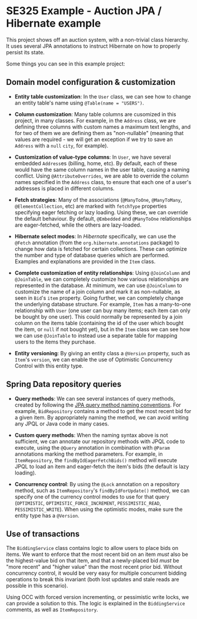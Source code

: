 # SE325 Example - Auction JPA / Hibernate example

This project shows off an auction system, with a non-trivial class hierarchy. It uses several JPA annotations to instruct Hibernate on how to properly persist its state.

Some things you can see in this example project:

## Domain model configuration & customization

- **Entity table customization**: In the `User` class, we can see how to change an entity table's name using `@Table(name = "USERS")`.

- **Column customization**: Many table columns are cusomized in this project, in many classes. For example, in the `Address` class, we are defining three columns with custom names a maximum text lengths, and for two of them we are defining them as "non-nullable" (meaning that values are required - we will get an exception if we try to save an `Address` with a `null` `city`, for example).

- **Customization of value-type columns**: In `User`, we have several embedded `Address`es (billing, home, etc). By default, each of these would have the same column names in the user table, causing a naming conflict. Using `@AttributeOverrides`, we are able to override the column names specified in the `Address` class, to ensure that each one of a user's addresses is placed in different columns.

- **Fetch strategies**: Many of the associations (`@ManyToOne`, `@ManyToMany`, `@ElementCollection`, etc) are marked with `fetchType` properties specifying eager fetching or lazy loading. Using these, we can override the default behaviour. By default, `@Embedded` and `@ManyToOne` relationships are eager-fetched, while the others are lazy-loaded.

- **Hibernate select modes**: In _Hibernate_ specifically, we can use the `@Fetch` annotation (from the `org.hibernate.annotations` package) to change how data is fetched for certain collections. These can optimize the number and type of database queries which are performed. Examples and explanations are provided in the `Item` class.

- **Complete customization of entity relationships**: Using `@JoinColumn` and `@JoinTable`, we can completely customize how various relationships are represented in the database. At minimum, we can use `@JoinColumn` to customize the name of a join column and mark it as non-nullable, as seen in `Bid`'s `item` property. Going further, we can completely change the underlying database structure. For example, `Item` has a many-to-one relationship with `User` (one user can buy many items; each item can only be bought by one user). This could normally be represented by a join column on the items table (containing the id of the user which bought the item, or `null` if not bought yet), but in the `Item` class we can see how we can use `@JoinTable` to instead use a separate table for mapping users to the items they purchase.

- **Entity versioning**: By giving an entity class a `@Version` property, such as `Item`'s `version`, we can enable the use of Optimistic Concurrency Control with this entity type.

## Spring Data repository queries

- **Query methods**: We can see several instances of query methods, created by following the [JPA query method naming conventions](https://docs.spring.io/spring-data/jpa/reference/jpa/query-methods.html). For example, `BidRepository` contains a method to get the most recent bid for a given item. By appropriately naming the method, we can avoid writing any JPQL or Java code in many cases.

- **Custom query methods**: When the naming syntax above is not sufficient, we can annotate our repository methods with JPQL code to execute, using the `@Query` annotation in combination with `@Param` annotations marking the method parameters. For example, in `ItemRepository`, the `findByIdEagerFetchBids()` method will execute JPQL to load an item and eager-fetch the item's bids (the default is lazy loading).

- **Concurrency control**: By using the `@Lock` annotation on a repository method, such as `ItemRepository`'s `findByIdForUpdate()` method, we can specify one of the currency control modes to use for that query (`OPTIMISTIC`, `OPTIMISTIC_FORCE_INCREMENT`, `PESSIMISTIC_READ`, `PESSIMISTIC_WRITE`). When using the optimistic modes, make sure the entity type has a `@Version`.

## Use of transactions

The `BiddingService` class contains logic to allow users to place bids on items. We want to enforce that the most recent bid on an item _must_ also be the highest-value bid on that item, and that a newly-placed bid _must_ be "more recent" and "higher value" than the most recent prior bid. Without concurrency control, it would be very easy for multiple concurrent bidding operations to break this invariant (both lost updates and stale reads are possible in this scenario).

Using OCC with forced version incrementing, or pessimistic write locks, we can provide a solution to this. The logic is explained in the `BiddingService` comments, as well as `ItemRepository`.
